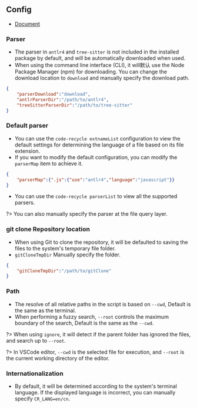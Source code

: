 ## Config
- [Document](/api-docs/interfaces/Config.html ':ignore')

### Parser
- The parser in `antlr4` and `tree-sitter` is not included in the installed package by default, and will be automatically downloaded when used.
- When using the command line interface (CLI), it will默认 use the Node Package Manager (npm) for downloading. You can change the download location to `download` and manually specify the download path.

```json
{
    "parserDownload":"download",
    "antlrParserDir":"/path/to/antlr4",
    "treeSitterParserDir":"/path/to/tree-sitter"
}
```


### Default parser
- You can use the `code-recycle extnameList` configuration to view the default settings for determining the language of a file based on its file extension.
- If you want to modify the default configuration, you can modify the `parserMap` item to achieve it.

```json
{
    "parserMap":{".js":{"use":"antlr4","language":"javascript"}}
}
```

- You can use the `code-recycle parserList` to view all the supported parsers.

?> You can also manually specify the parser at the file query layer.

### git clone Repository location
- When using Git to clone the repository, it will be defaulted to saving the files to the system's temporary file folder.
- `gitCloneTmpDir` Manually specify the folder.

```json
{
    "gitCloneTmpDir":"/path/to/gitClone"
}
```

### Path
- The resolve of all relative paths in the script is based on `--cwd`,  Default is the same as the terminal.
- When performing a fuzzy search, `--root` controls the maximum boundary of the search, Default is the same as the  `--cwd`.

?> When using `ignore`, it will detect if the parent folder has ignored the files, and search up to `--root`.  

?> In VSCode editor, `--cwd` is the selected file for execution, and `--root` is the current working directory of the editor.


### Internationalization
- By default, it will be determined according to the system's terminal language. If the displayed language is incorrect, you can manually specify `CR_LANG=en/cn`.